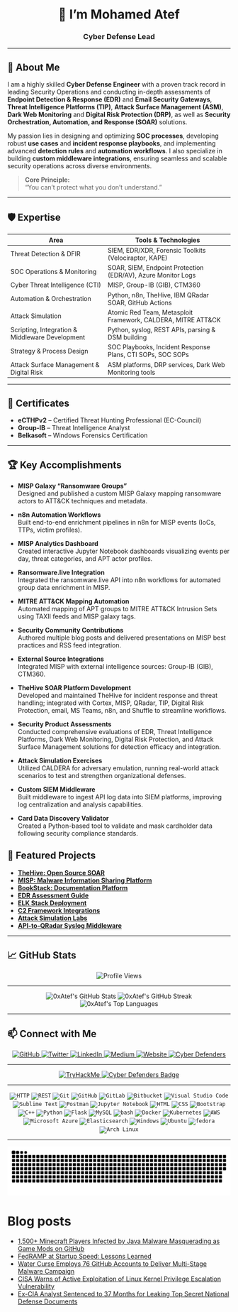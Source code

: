 <h1 align="center">🚀 I’m Mohamed Atef</h1>
<h3 align="center">Cyber Defense Lead</h3>

---

## 📖 About Me

I am a highly skilled **Cyber Defense Engineer** with a proven track record in leading Security Operations and conducting in-depth assessments of **Endpoint Detection & Response (EDR)** and **Email Security Gateways**, **Threat Intelligence Platforms (TIP)**, **Attack Surface Management (ASM)**, **Dark Web Monitoring** and **Digital Risk Protection (DRP)**, as well as **Security Orchestration, Automation, and Response (SOAR)** solutions.

My passion lies in designing and optimizing **SOC processes**, developing robust **use cases** and **incident response playbooks**, and implementing advanced **detection rules** and **automation workflows**. I also specialize in building **custom middleware integrations**, ensuring seamless and scalable security operations across diverse environments.


> **Core Principle:**  
> “You can’t protect what you don’t understand.”

---

## 🛡️ Expertise

| Area                                          | Tools & Technologies                                      |
|-----------------------------------------------|-----------------------------------------------------------|
| Threat Detection & DFIR                       | SIEM, EDR/XDR, Forensic Toolkits (Velociraptor, KAPE)     |
| SOC Operations & Monitoring                   | SOAR, SIEM, Endpoint Protection (EDR/AV), Azure Monitor Logs |
| Cyber Threat Intelligence (CTI)               | MISP, Group-IB (GIB), CTM360                              |
| Automation & Orchestration                    | Python, n8n, TheHive, IBM QRadar SOAR, GitHub Actions     |
| Attack Simulation                             | Atomic Red Team, Metasploit Framework, CALDERA, MITRE ATT&CK |
| Scripting, Integration & Middleware Development | Python, syslog, REST APIs, parsing & DSM building        |
| Strategy & Process Design                     | SOC Playbooks, Incident Response Plans, CTI SOPs, SOC SOPs |
| Attack Surface Management & Digital Risk      | ASM platforms, DRP services, Dark Web Monitoring tools    |

---

## 🧾 Certificates

- **eCTHPv2** – Certified Threat Hunting Professional (EC-Council)
- **Group-IB** – Threat Intelligence Analyst
- **Belkasoft** – Windows Forensics Certification

---

## 🏆 Key Accomplishments

- **MISP Galaxy “Ransomware Groups”**  
  Designed and published a custom MISP Galaxy mapping ransomware actors to ATT&CK techniques and metadata.

- **n8n Automation Workflows**  
  Built end-to-end enrichment pipelines in n8n for MISP events (IoCs, TTPs, victim profiles).

- **MISP Analytics Dashboard**  
  Created interactive Jupyter Notebook dashboards visualizing events per day, threat categories, and APT actor profiles.

- **Ransomware.live Integration**  
  Integrated the ransomware.live API into n8n workflows for automated group data enrichment in MISP.

- **MITRE ATT&CK Mapping Automation**  
  Automated mapping of APT groups to MITRE ATT&CK Intrusion Sets using TAXII feeds and MISP galaxy tags.

- **Security Community Contributions**  
  Authored multiple blog posts and delivered presentations on MISP best practices and RSS feed integration.

- **External Source Integrations**  
  Integrated MISP with external intelligence sources: Group-IB (GIB), CTM360.

- **TheHive SOAR Platform Development**  
  Developed and maintained TheHive for incident response and threat handling; integrated with Cortex, MISP, QRadar, TIP, Digital Risk Protection, email, MS Teams, n8n, and Shuffle to streamline workflows.

- **Security Product Assessments**  
  Conducted comprehensive evaluations of EDR, Threat Intelligence Platforms, Dark Web Monitoring, Digital Risk Protection, and Attack Surface Management solutions for detection efficacy and integration.

- **Attack Simulation Exercises**  
  Utilized CALDERA for adversary emulation, running real-world attack scenarios to test and strengthen organizational defenses.

- **Custom SIEM Middleware**  
  Built middleware to ingest API log data into SIEM platforms, improving log centralization and analysis capabilities.

- **Card Data Discovery Validator**  
  Created a Python-based tool to validate and mask cardholder data following security compliance standards.


## 🚀 Featured Projects

- **[TheHive: Open Source SOAR](https://0xatef.github.io/Projects/#thehive-open-source-soar)**  
- **[MISP: Malware Information Sharing Platform](https://0xatef.github.io/Projects/#misp-malware-information-sharing-platform)**  
- **[BookStack: Documentation Platform](https://0xatef.github.io/Projects/#bookstack-documentation-platform)**  
- **[EDR Assessment Guide](https://0xatef.github.io/Projects/#edr-assessment)**  
- **[ELK Stack Deployment](https://0xatef.github.io/Projects/#elk-elasticsearch-logstash-kibana)**  
- **[C2 Framework Integrations](https://0xatef.github.io/Projects/#c2-frameworks)**  
- **[Attack Simulation Labs](https://0xatef.github.io/Projects/#attack-simulation)**  
- **[API-to-QRadar Syslog Middleware](https://0xatef.github.io/Projects/#how-to-send-logs-from-an-api-to-qradar-siem-through-syslog-middleware)**  

---

## 📈 GitHub Stats

<div align="center">
  <img src="https://profile-counter.glitch.me/0xAtef/count.svg" alt="Profile Views" />
</div>

---

<div align="center">
	<img src="https://github-readme-stats.vercel.app/api?username=0xAtef&show_icons=true&theme=dark&hide_border=true&rank_icon=github" alt="0xAtef's GitHub Stats" />
	<img src="https://github-readme-streak-stats.herokuapp.com/?user=0xAtef&theme=dark&hide_border=true" alt="0xAtef's GitHub Streak" />
	<img src="https://github-readme-stats.vercel.app/api/top-langs/?username=0xAtef&layout=compact&theme=dark&hide_border=true" alt="0xAtef's Top Languages" />
</div>

---

## 📫 Connect with Me

<div align="center">
  <a href="https://github.com/0xAtef" target="_blank">
    <img src="https://img.shields.io/badge/GitHub-24292E?style=for-the-badge&logo=github&logoColor=white" alt="GitHub" />
  </a>
  <a href="https://twitter.com/0xAtef" target="_blank">
    <img src="https://img.shields.io/badge/Twitter-00acee?style=for-the-badge&logo=twitter&logoColor=white" alt="Twitter" />
  </a>
  <a href="https://linkedin.com/in/0xAtef" target="_blank">
    <img src="https://img.shields.io/badge/LinkedIn-1E77B5?style=for-the-badge&logo=linkedin&logoColor=white" alt="LinkedIn" />
  </a>
  <a href="https://medium.com/@0xAtef" target="_blank">
    <img src="https://img.shields.io/badge/Medium-000000?style=for-the-badge&logo=medium&logoColor=white" alt="Medium" />
  </a>
  <a href="https://0xAtef.github.io/" target="_blank">
    <img src="https://img.shields.io/badge/Website-FFFFFF?style=for-the-badge&logo=About.me&logoColor=black" alt="Website" />
  </a>
  <a href="https://cyberdefenders.org/p/0xAtef" target="_blank">
    <img src="https://img.shields.io/badge/Cyber%20Defenders-0057B8?style=for-the-badge" alt="Cyber Defenders" />
  </a>
</div>

---

<div align="center">
  <a href="https://tryhackme.com/p/0xAtef" target="_blank">
    <img src="https://tryhackme-badges.s3.amazonaws.com/0xAtef.png" alt="TryHackMe" />
  </a>
  <a href="https://cyberdefenders-storage.s3.me-central-1.amazonaws.com/profile-badges/0xAtef.png" target="_blank">
    <img src="https://cyberdefenders-storage.s3.me-central-1.amazonaws.com/profile-badges/0xAtef.png" alt="Cyber Defenders Badge" width="200" />
  </a>
</div>


---


<div align="center">
	<code><img width="50" src="https://user-images.githubusercontent.com/25181517/192107854-765620d7-f909-4953-a6da-36e1ef69eea6.png" alt="HTTP" title="HTTP"/></code>
	<code><img width="50" src="https://user-images.githubusercontent.com/25181517/192107858-fe19f043-c502-4009-8c47-476fc89718ad.png" alt="REST" title="REST"/></code>
	<code><img width="50" src="https://user-images.githubusercontent.com/25181517/192108372-f71d70ac-7ae6-4c0d-8395-51d8870c2ef0.png" alt="Git" title="Git"/></code>
	<code><img width="50" src="https://user-images.githubusercontent.com/25181517/192108374-8da61ba1-99ec-41d7-80b8-fb2f7c0a4948.png" alt="GitHub" title="GitHub"/></code>
	<code><img width="50" src="https://user-images.githubusercontent.com/25181517/192108376-c675d39b-90f6-4073-bde6-5a9291644657.png" alt="GitLab" title="GitLab"/></code>
	<code><img width="50" src="https://user-images.githubusercontent.com/25181517/192108375-268c35e6-ab26-44b2-88bf-e3121a4e5083.png" alt="Bitbucket" title="Bitbucket"/></code>
	<code><img width="50" src="https://user-images.githubusercontent.com/25181517/192108891-d86b6220-e232-423a-bf5f-90903e6887c3.png" alt="Visual Studio Code" title="Visual Studio Code"/></code>
	<code><img width="50" src="https://user-images.githubusercontent.com/25181517/190887576-6653f877-8439-4521-82f3-403086ead892.png" alt="Sublime Text" title="Sublime Text"/></code>
	<code><img width="50" src="https://user-images.githubusercontent.com/25181517/192109061-e138ca71-337c-4019-8d42-4792fdaa7128.png" alt="Postman" title="Postman"/></code>
	<code><img width="50" src="https://user-images.githubusercontent.com/25181517/183914128-3fc88b4a-4ac1-40e6-9443-9a30182379b7.png" alt="Jupyter Notebook" title="Jupyter Notebook"/></code>
	<code><img width="50" src="https://user-images.githubusercontent.com/25181517/192158954-f88b5814-d510-4564-b285-dff7d6400dad.png" alt="HTML" title="HTML"/></code>
	<code><img width="50" src="https://user-images.githubusercontent.com/25181517/183898674-75a4a1b1-f960-4ea9-abcb-637170a00a75.png" alt="CSS" title="CSS"/></code>
	<code><img width="50" src="https://user-images.githubusercontent.com/25181517/183898054-b3d693d4-dafb-4808-a509-bab54cf5de34.png" alt="Bootstrap" title="Bootstrap"/></code>
	<code><img width="50" src="https://user-images.githubusercontent.com/25181517/192106073-90fffafe-3562-4ff9-a37e-c77a2da0ff58.png" alt="C++" title="C++"/></code>
	<code><img width="50" src="https://user-images.githubusercontent.com/25181517/183423507-c056a6f9-1ba8-4312-a350-19bcbc5a8697.png" alt="Python" title="Python"/></code>
	<code><img width="50" src="https://user-images.githubusercontent.com/25181517/183423775-2276e25d-d43d-4e58-890b-edbc88e915f7.png" alt="Flask" title="Flask"/></code>
	<code><img width="50" src="https://user-images.githubusercontent.com/25181517/183896128-ec99105a-ec1a-4d85-b08b-1aa1620b2046.png" alt="MySQL" title="MySQL"/></code>
	<code><img width="50" src="https://user-images.githubusercontent.com/25181517/192158606-7c2ef6bd-6e04-47cf-b5bc-da2797cb5bda.png" alt="bash" title="bash"/></code>
	<code><img width="50" src="https://user-images.githubusercontent.com/25181517/117207330-263ba280-adf4-11eb-9b97-0ac5b40bc3be.png" alt="Docker" title="Docker"/></code>
	<code><img width="50" src="https://user-images.githubusercontent.com/25181517/182534006-037f08b5-8e7b-4e5f-96b6-5d2a5558fa85.png" alt="Kubernetes" title="Kubernetes"/></code>
	<code><img width="50" src="https://user-images.githubusercontent.com/25181517/183896132-54262f2e-6d98-41e3-8888-e40ab5a17326.png" alt="AWS" title="AWS"/></code>
	<code><img width="50" src="https://user-images.githubusercontent.com/25181517/183911544-95ad6ba7-09bf-4040-ac44-0adafedb9616.png" alt="Microsoft Azure" title="Microsoft Azure"/></code>
	<code><img width="50" src="https://user-images.githubusercontent.com/25181517/183569191-f32cdf03-673f-4ae3-809b-3a8b376bb8a2.png" alt="Elasticsearch" title="Elasticsearch"/></code>
	<code><img width="50" src="https://user-images.githubusercontent.com/25181517/186884150-05e9ff6d-340e-4802-9533-2c3f02363ee3.png" alt="Windows" title="Windows"/></code>
	<code><img width="50" src="https://user-images.githubusercontent.com/25181517/186884153-99edc188-e4aa-4c84-91b0-e2df260ebc33.png" alt="Ubuntu" title="Ubuntu"/></code>
	<code><img width="50" src="https://user-images.githubusercontent.com/25181517/186885787-4011a347-1f68-472c-bf8b-31ed1bb4f8ce.png" alt="fedora" title="fedora"/></code>
	<code><img width="50" src="https://user-images.githubusercontent.com/25181517/186884156-e63da389-f3e1-4dca-a6c1-d76e886ba22a.png" alt="Arch Linux" title="Arch Linux"/></code>
</div>

---

[![github contribution grid snake animation](https://github.com/0xAtef/0xAtef/blob/main/github-contribution-grid-snake.svg)](https://github.com/0xAtef)

# Blog posts
<!-- BLOG-POST-LIST:START -->
- [1,500+ Minecraft Players Infected by Java Malware Masquerading as Game Mods on GitHub](https://thehackernews.com/2025/06/1500-minecraft-players-infected-by-java.html)
- [FedRAMP at Startup Speed: Lessons Learned](https://thehackernews.com/2025/06/fedramp-at-startup-speed-lessons-learned.html)
- [Water Curse Employs 76 GitHub Accounts to Deliver Multi-Stage Malware Campaign](https://thehackernews.com/2025/06/water-curse-hijacks-76-github-accounts.html)
- [CISA Warns of Active Exploitation of Linux Kernel Privilege Escalation Vulnerability](https://thehackernews.com/2025/06/cisa-warns-of-active-exploitation-of.html)
- [Ex-CIA Analyst Sentenced to 37 Months for Leaking Top Secret National Defense Documents](https://thehackernews.com/2025/06/ex-cia-analyst-sentenced-to-37-months.html)
<!-- BLOG-POST-LIST:END -->
